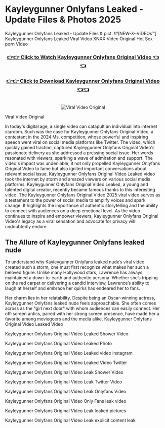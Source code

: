 # Kayleygunner Onlyfans Leaked - Update Files & Photos 2025

Kayleygunner Onlyfans Leaked - Update Files & pict. !#[NEW-X~VIDEOs™] Kayleygunner Onlyfans Leaked Viral Video XNXX Video Original Hot Sex porn Video
<br>
<div align="center">
<h3><a href="https://links2leaks.com/kayleygunner" rel="nofollow">👉👉 Click to Watch Kayleygunner Onlyfans Original Video 👈👈</a></h3>
<h3><a href="https://links2leaks.com/kayleygunner" rel="nofollow">👉👉 Click to Download Kayleygunner Onlyfans Original Video 👈👈</a></h3>
<br>
<a href="https://links2leaks.com/kayleygunner" rel="nofollow"><img src="https://i.ibb.co/Gkj2r4b/banner.png" alt="Viral Video Original" style="max-width: 100%; display: inline-block;" data-target="animated-image.originalImage"></a>
</div>

Viral Video Original

In today's digital age, a single video can catapult an individual into internet stardom. Such was the case for Kayleygunner Onlyfans Original Video, a contestant in the 2024 Ms. competition, whose powerful and inspiring speech went viral on social media platforms like Twitter.
The video, which quickly gained traction, captured Kayleygunner Onlyfans Original Video's passionate delivery as she addressed a pressing social issue. Her words resonated with viewers, sparking a wave of admiration and support. The video's impact was undeniable; it not only propelled Kayleygunner Onlyfans Original Video to fame but also ignited important conversations about relevant social issue.
Kayleygunner Onlyfans Original Video Leaked video took the internet by storm and amazed viewers on various social media platforms. Kayleygunner Onlyfans Original Video Leaked, a young and talented digital creator, recently became famous thanks to this interesting video.
The Kayleygunner Onlyfans Original Video 2025 viral video serves as a testament to the power of social media to amplify voices and spark change. It highlights the importance of authentic storytelling and the ability to connect with audiences on a deep emotional level. As the video continues to inspire and empower viewers, Kayleygunner Onlyfans Original Video's legacy as a viral sensation and advocate for privacy will undoubtedly endure.

<h2>The Allure of Kayleygunner Onlyfans leaked nude</h2>


To understand why Kayleygunner Onlyfans leaked nude’s viral video created such a storm, one must first recognize what makes her such a beloved figure. Unlike many Hollywood stars, Lawrence has always maintained a down-to-earth and authentic persona. Whether she’s tripping on the red carpet or delivering a candid interview, Lawrence’s ability to laugh at herself and embrace her quirks has endeared her to fans.

Her charm lies in her relatability. Despite being an Oscar-winning actress, Kayleygunner Onlyfans leaked nude feels approachable. She often comes across as the "girl next door" with whom audiences can easily connect. Her off-screen antics, paired with her strong screen presence, have made her a favorite among moviegoers and the media alike.
Kayleygunner Onlyfans Original Video Leaked Video

Kayleygunner Onlyfans Original Video Leaked Shower Video

Kayleygunner Onlyfans Original Video Leaked Photo

Kayleygunner Onlyfans Original Video Leaked video instagram

Kayleygunner Onlyfans Original Video Leaked Video Twitter

Kayleygunner Onlyfans Original Video Leak Shower Video

Kayleygunner Onlyfans Original Video Leak Twitter Video

Kayleygunner Onlyfans Original Video Leak Onlyfans Video

Kayleygunner Onlyfans Original Video Only Fans leak video

Kayleygunner Onlyfans Original Video Leak leaked pictures

Kayleygunner Onlyfans Original Video Leak explicit content leak